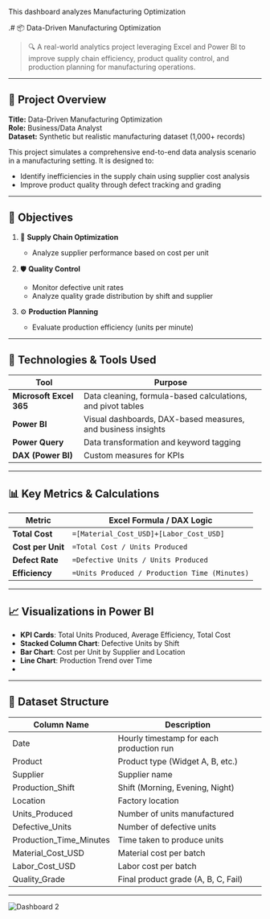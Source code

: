 This dashboard analyzes Manufacturing Optimization

.# 📦 Data-Driven Manufacturing Optimization

> 🔍 A real-world analytics project leveraging Excel and Power BI to improve supply chain efficiency, product quality control, and production planning for manufacturing operations.

---

## 📌 Project Overview

**Title:** Data-Driven Manufacturing Optimization  
**Role:** Business/Data Analyst  
**Dataset:** Synthetic but realistic manufacturing dataset (1,000+ records)

This project simulates a comprehensive end-to-end data analysis scenario in a manufacturing setting. It is designed to:
- Identify inefficiencies in the supply chain using supplier cost analysis
- Improve product quality through defect tracking and grading


---

## 🎯 Objectives

1. 🔁 **Supply Chain Optimization**  
   - Analyze supplier performance based on cost per unit  
   

2. 🛡️ **Quality Control**  
   - Monitor defective unit rates  
   - Analyze quality grade distribution by shift and supplier

3. ⚙️ **Production Planning**  
   - Evaluate production efficiency (units per minute)  
  

---

## 🧰 Technologies & Tools Used

| Tool         | Purpose                                         |
|--------------|-------------------------------------------------|
| **Microsoft Excel 365** | Data cleaning, formula-based calculations, and pivot tables |
| **Power BI** | Visual dashboards, DAX-based measures, and business insights |
| **Power Query** | Data transformation and keyword tagging |
| **DAX (Power BI)** | Custom measures for KPIs |

---

## 📊 Key Metrics & Calculations

| Metric               | Excel Formula / DAX Logic                                                |
|----------------------|--------------------------------------------------------------------------|
| **Total Cost**       | `=[Material_Cost_USD]+[Labor_Cost_USD]`                                 |
| **Cost per Unit**    | `=Total Cost / Units Produced`                                          |
| **Defect Rate**      | `=Defective Units / Units Produced`                                     |
| **Efficiency**       | `=Units Produced / Production Time (Minutes)`                           |


---

## 📈 Visualizations in Power BI

- **KPI Cards**: Total Units Produced, Average Efficiency, Total Cost
- **Stacked Column Chart**: Defective Units by Shift
- **Bar Chart**: Cost per Unit by Supplier and Location
- **Line Chart**: Production Trend over Time
-

---

## 📁 Dataset Structure

| Column Name             | Description                              |
|--------------------------|------------------------------------------|
| Date                    | Hourly timestamp for each production run |
| Product                 | Product type (Widget A, B, etc.)         |
| Supplier                | Supplier name                            |
| Production_Shift        | Shift (Morning, Evening, Night)          |
| Location                | Factory location                         |
| Units_Produced          | Number of units manufactured             |
| Defective_Units         | Number of defective units                |
| Production_Time_Minutes | Time taken to produce units              |
| Material_Cost_USD       | Material cost per batch                  |
| Labor_Cost_USD          | Labor cost per batch                     |
| Quality_Grade           | Final product grade (A, B, C, Fail)      |

---

![Dashboard 2](https://github.com/user-attachments/assets/dde7fe77-8b98-414d-832c-3cede68b990c)



